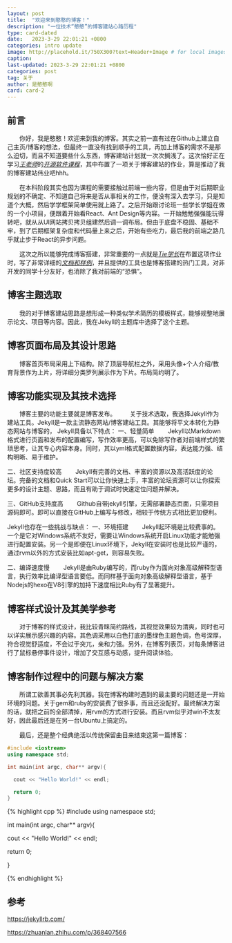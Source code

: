 ```yaml
---
layout: post
title:  "欢迎来到憨憨的博客！"
description: "一位技术“憨憨”的博客建站心路历程"
type: card-dated
date:   2023-3-29 22:01:21 +0800
categories: intro update
image: http://placehold.it/750X300?text=Header+Image # for local images, place in /assets/img/posts/
caption:
last-updated: 2023-3-29 22:01:21 +0800
categories: post
tag: 关于
author: 是憨憨啊
card: card-2
---
```

## 前言
&emsp;&emsp;你好，我是憨憨！欢迎来到我的博客。其实之前一直有过在Github上建立自己主页/博客的想法，但最终一直没有找到顺手的工具，再加上博客的需求不是那么迫切，而且不知道要些什么东西，博客建站计划就一次次搁浅了。这次恰好正在学习[*<u>王老师</u>*][will-ww]的[*<u>开源软件课程</u>*][oss101]，其中布置了一项关于博客建站的作业，算是推动了我的博客建站伟业吧hhh。

&emsp;&emsp;在本科阶段其实也因为课程的需要接触过前端一些内容，但是由于对后期职业规划的不确定、不知道自己将来是否从事相关的工作，便没有深入去学习，只是知道个大概，然后学学框架简单使用就上路了。之后开始跟讨论班一些学长学姐在做的一个小项目，便跟着开始看React、Ant Design等内容。一开始勉勉强强能玩得转吧，就从从UI网站拷贝拷贝组建然后调一调布局。但由于底盘不稳固、基础不牢，到了后期框架复杂度和代码量上来之后，开始有些吃力，最后我的前端之路几乎就止步于React的异步问题。

&emsp;&emsp;这次之所以能够完成博客搭建，非常重要的一点就是[*<u>Tie学长</u>*][tie-github]在布置这项作业时，写了非常详细的[*<u>文档和样例</u>*][doc-github]，并且提供的工具也是博客搭建的热门工具，对非开发的同学十分友好，也消除了我对前端的“恐惧”。

## 博客主题选取
&emsp;&emsp;我的对于博客建站思路是想形成一种类似学术简历的模板样式，能够规整地展示论文、项目等内容。因此，我在Jekyll的主题库中选择了这个主题。

## 博客页面布局及其设计思路
&emsp;&emsp;博客首页布局采用上下结构。除了顶层导航栏之外，采用头像+个人介绍/教育背景作为上片，将详细分类罗列展示作为下片。布局简约明了。

## 博客功能实现及其技术选择
&emsp;&emsp;博客主要的功能主要就是博客发布。
&emsp;&emsp;关于技术选取，我选择Jekyll作为建站工具。Jekyll是一款主流静态网站/博客建站工具。其能够将平文本转化为静态网站与博客的，
Jekyll具备以下特点：
一、轻量简单
&emsp;&emsp;Jekyll以Markdown格式进行页面和发布的配置编写，写作效率更高，可以免除写作者对前端样式的繁琐思考，让其专心内容本身。同时，其以yml格式配置数据内容，表达能力强、结构明晰、易于维护。

二、社区支持度较高
&emsp;&emsp;Jekyll有完善的文档、丰富的资源以及高活跃度的论坛。完备的文档和Quick Start可以让你快速上手，丰富的论坛资源可以让你探索更多的设计主题、思路，而且有助于调试时快速定位问题并解决。

三、GitHub支持度高
&emsp;&emsp;Github自带jekyll引擎，无需部署静态页面，只需项目源码即可。即可以直接在GitHub上编写与修改，相较于传统方式相比更加便利。

Jekyll也存在一些挑战与缺点：
一、环境搭建
&emsp;&emsp;Jekyll起环境是比较费事的。一个是它对Windows系统不友好，需要让Windows系统开启Linux功能才能勉强进行配置安装。另一个是即便在Linux环境下，Jekyll在安装时也是比较严谨的，通过rvm以外的方式安装比如apt-get，则容易失败。

二、编译速度慢
&emsp;&emsp;Jekyll是由Ruby编写的，而ruby作为面向对象高级解释型语言，执行效率比编译型语言要低。而同样基于面向对象高级解释型语言，基于Nodejs的hexo在V8引擎的加持下速度相比Ruby有了显著提升。

## 博客样式设计及其美学参考
&emsp;&emsp;对于博客的样式设计，我比较青睐简约路线，其视觉效果较为清爽，同时也可以详实展示感兴趣的内容。其色调采用以白色打底的墨绿色主题色调，色号深厚，符合视觉舒适度，不会过于突兀，亲和力强。另外，在博客列表页，对每条博客进行了鼠标悬停事件设计，增加了交互感与动感，提升阅读体验。

## 博客制作过程中的问题与解决方案
&emsp;&emsp;所谓工欲善其事必先利其器。我在博客构建时遇到的最主要的问题还是一开始环境的问题。关于gem和ruby的安装费了很多事，而且还没配好。最终解决方案的话，就把之前的全部清掉，用rvm的方式进行安装。而且rvm似乎对win不太友好，因此最后还是在另一台Ubuntu上搞定的。

&emsp;&emsp;最后，还是整个经典绝活以传统保留曲目来结束这第一篇博客：
```cpp
#include <iostream>
using namespace std;

int main(int argc, char** argv){

  cout << "Hello World!" << endl;

  return 0;
}
```
{% highlight cpp %}
#include <iostream>
using namespace std;

int main(int argc, char** argv){

  cout << "Hello World!" << endl;

  return 0;
  
}

{% endhighlight %}

## 参考
https://jekyllrb.com/

https://zhuanlan.zhihu.com/p/368407566


[will-ww]: https://github.com/will-ww
[oss101]: https://github.com/X-lab2017/oss101
[tie-github]: https://github.com/TieWay59
[doc-github]: https://github.com/X-lab2017/oss101/issues/33